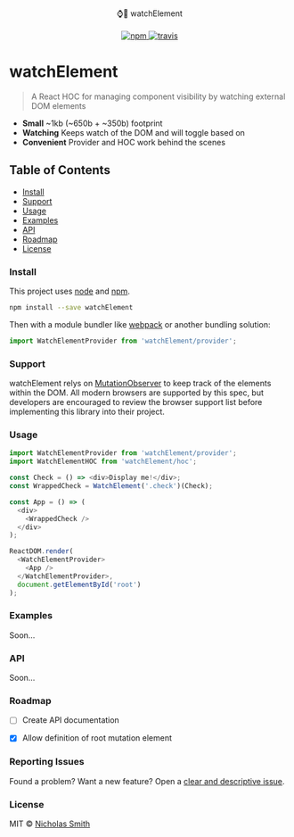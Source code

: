 <p align="center">
  ⌚️🗻 watchElement
  <br/>
  <br/>
  <a href="https://www.npmjs.org/package/watchelement">
    <img src="https://img.shields.io/npm/v/watchelement.svg?style=flat" alt="npm">
  </a>
  <a href="https://travis-ci.org/fuhton/watchelement">
    <img src="https://travis-ci.org/fuhton/watchelement.svg?branch=master" alt="travis">
  </a>
</p>

# watchElement

> A React HOC for managing component visibility by watching external DOM elements

- **Small** ~1kb (~650b + ~350b) footprint
- **Watching** Keeps watch of the DOM and will toggle based on
- **Convenient** Provider and HOC work behind the scenes

## Table of Contents

- [Install](#install)
- [Support](#support)
- [Usage](#usage)
- [Examples](#examples)
- [API](#api)
- [Roadmap](#roadmap)
- [License](#license)

### Install

This project uses [node](http://nodejs.org) and [npm](https://npmjs.com).

```sh
npm install --save watchElement
```

Then with a module bundler like [webpack](https://webpack.js.org) or another bundling solution:

```js
import WatchElementProvider from 'watchElement/provider';
```

### Support

watchElement relys on [MutationObserver](https://developer.mozilla.org/en-US/docs/Web/API/MutationObserver) to keep track of the elements within the DOM. All modern browsers are supported by this spec, but developers are encouraged to review the browser support list before implementing this library into their project.

### Usage

```js
import WatchElementProvider from 'watchElement/provider';
import WatchElementHOC from 'watchElement/hoc';

const Check = () => <div>Display me!</div>;
const WrappedCheck = WatchElement('.check')(Check);

const App = () => (
  <div>
    <WrappedCheck />
  </div>
);

ReactDOM.render(
  <WatchElementProvider>
    <App />
  </WatchElementProvider>,
  document.getElementById('root')
);
```

### Examples

Soon...

### API

Soon...


### Roadmap

- [ ] Create API documentation
- [X] Allow definition of root mutation element


### Reporting Issues

Found a problem? Want a new feature? Open a [clear and descriptive issue](../../issues/new).

### License

MIT © [Nicholas Smith](https://fuhton.com)

